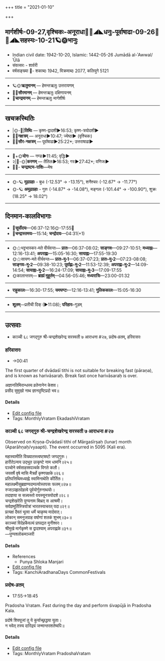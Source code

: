 +++
title = "2021-01-10"

+++
## मार्गशीर्षः-09-27,वृश्चिकः-अनूराधा🌛🌌◢◣धनुः-पूर्वाषाढा-09-26🌌🌞◢◣सहस्यः-10-21🪐🌞भानुः
- Indian civil date: 1942-10-20, Islamic: 1442-05-26 Jumādā al-ʾAwwal/ʾŪlā
- संवत्सरः - शार्वरी
- वर्षसङ्ख्या 🌛- शकाब्दः 1942, विक्रमाब्दः 2077, कलियुगे 5121
___________________
- 🪐🌞**ऋतुमानम्** — हेमन्तऋतुः उत्तरायणम्
- 🌌🌞**सौरमानम्** — हेमन्तऋतुः दक्षिणायनम्
- 🌛**चान्द्रमानम्** — हेमन्तऋतुः मार्गशीर्षः
___________________


## खचक्रस्थितिः
- |🌞-🌛|**तिथिः** — कृष्ण-द्वादशी►16:53; कृष्ण-त्रयोदशी►  
- 🌌🌛**नक्षत्रम्** — अनूराधा►10:47; ज्येष्ठा► (वृश्चिकः)  
- 🌌🌞**सौर-नक्षत्रम्** — पूर्वाषाढा►25:22*; उत्तराषाढा►  
___________________
- 🌛+🌞**योगः** — गण्डः►11:45; वृद्धिः►  
- २|🌛-🌞|**करणम्** — तैतिलः►16:53; गरः►27:42*; वणिजः►  
- 🌌🌛- **चन्द्राष्टम-राशिः**—मेषः  
___________________
- 🌞-🪐 **मूढग्रहाः** - बुधः (-12.53° → -13.15°), शनैश्चरः (-12.67° → -11.77°)
- 🌞-🪐 **अमूढग्रहाः** - गुरुः (-14.87° → -14.08°), मङ्गलः (-101.44° → -100.90°), शुक्रः (18.25° → 18.02°)
___________________


## दिनमान-कालविभागाः
- 🌅**सूर्योदयः**—06:37-12:16🌞️-17:55🌇  
- 🌛**चन्द्रास्तमयः**—15:14; **चन्द्रोदयः**—04:31(+1)  
___________________
- 🌞⚝भट्टभास्कर-मते वीर्यवन्तः— **प्रातः**—06:37-08:02; **साङ्गवः**—09:27-10:51; **मध्याह्नः**—12:16-13:41; **अपराह्णः**—15:05-16:30; **सायाह्नः**—17:55-19:30  
- 🌞⚝सायण-मते वीर्यवन्तः— **प्रातः-मु॰1**—06:37-07:23; **प्रातः-मु॰2**—07:23-08:08; **साङ्गवः-मु॰2**—09:38-10:23; **पूर्वाह्णः-मु॰2**—11:53-12:39; **अपराह्णः-मु॰2**—14:09-14:54; **सायाह्नः-मु॰2**—16:24-17:09; **सायाह्नः-मु॰3**—17:09-17:55  
- 🌞कालान्तरम्— **ब्राह्मं मुहूर्तम्**—04:56-05:46; **मध्यरात्रिः**—23:00-01:32  
___________________
- **राहुकालः**—16:30-17:55; **यमघण्टः**—12:16-13:41; **गुलिककालः**—15:05-16:30  
___________________
- **शूलम्**—प्रतीची दिक् (►11:08); **परिहारः**–गुडम्  
___________________

## उत्सवाः
- काञ्ची ६८ जगद्गुरु श्री-चन्द्रशेखरेन्द्र सरस्वती ७ आराधना #२७, प्रदोष-व्रतम्, हरिवासरः
### हरिवासरः
- →00:41

The first quarter of dvādaśī tithi is not suitable for breaking fast (pāraṇa), and is known as harivāsaraḥ. Break fast once harivāsaraḥ is over.

अज्ञानतिमिरान्धस्य व्रतेनानेन केशव।  
प्रसीद सुमुखो नाथ ज्ञानदृष्टिप्रदो भव॥



#### Details
- [Edit config file](https://github.com/jyotisham/adyatithi/tree/master/time_focus/monthly/ekAdashI/description_only/harivAsaraH.toml)
- Tags: MonthlyVratam EkadashiVratam


### काञ्ची ६८ जगद्गुरु श्री-चन्द्रशेखरेन्द्र सरस्वती ७ आराधना #२७

Observed on Kṛṣṇa-Dvādaśī tithi of Mārgaśīrṣaḥ (lunar) month (Aparāhṇaḥ/vyaapti). The event occurred in 5095 (Kali era).  


महास्वामीति विख्यातस्त्वष्टषष्टो जगद्गुरुः।  
हारीतेऽन्वय उद्भूत उत्कृष्टे नाम धामनि॥२५॥  
पञ्चोने वर्षसाहस्रपञ्चके विगते कलौ।  
जयवर्षे वृषे मासि मैत्रर्क्षे कृष्णपक्षके॥२६॥  
प्रतिपत्तिथिमध्याह्ने स्वामिनाथेति कीर्तितः।  
महालक्ष्मीसुब्रह्मण्यदम्पत्योस्तपसः फलम्॥२७॥  
रुजाऽपहृतदेहत्वे पूर्वयोर्गुरुनाथयोः।  
तदाज्ञया स सन्न्यस्तो वयस्यूनत्रयोदशे॥२८॥  
चन्द्रशेखरेति पुण्यनाम बिभ्रत् स आश्रमी।  
सर्वज्ञमूर्तिस्त्रिर्यात्रां भारतस्याचरत् पदा॥२९॥  
प्रत्यक्षं दैवतं भूत्वा धर्मे चाकृष्य मार्दवात्।  
लोकान् समनुजग्राह वर्षाणां शतकं शुभम्॥३०॥  
काञ्च्यां विदेहकैवल्यं प्रापद्यत मुनीश्वरः।  
श्रीमुखे मार्गकृष्णे स द्वादश्याम् अपराह्णके॥३१॥  
—पुण्यश्लोकमञ्जरी



#### Details
- References
  - Punya Shloka Manjari
- [Edit config file](https://github.com/jyotisham/adyatithi/tree/master/mahApuruSha/kAnchI-maTha/lunar_month/tithi/09/27/kAJcI%2068%20jagadguru%20zrI~candrazEkharEndra%20sarasvatI%207%20ArAdhanA.toml)
- Tags: KanchiAradhanaDays CommonFestivals


### प्रदोष-व्रतम्
- 17:55→18:45

Pradosha Vratam. Fast during the day and perform śivapūjā in Pradosha Kala.

प्रदोषे  शिवपूजां  तु  ये  कुर्याच्छ्रद्धया  युताः।  
न  भवेत्  तस्य  दारिद्र्यं  जन्मान्तरशतेष्वपि॥  




#### Details
- [Edit config file](https://github.com/jyotisham/adyatithi/tree/master/time_focus/monthly/pradoSha/description_only/pradOSa-vratam.toml)
- Tags: MonthlyVratam PradoshaVratam


